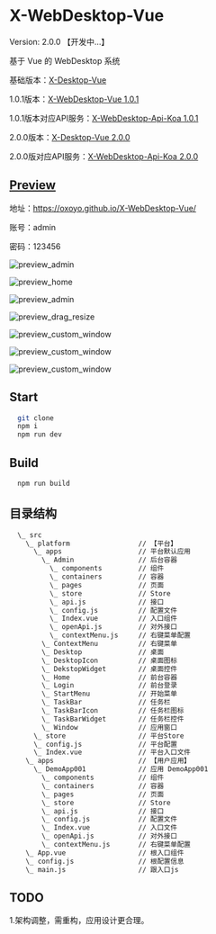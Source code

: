 # X-WebDesktop-Vue

Version: 2.0.0 【开发中...】

基于 Vue 的 WebDesktop 系统

基础版本：[X-Desktop-Vue](https://github.com/OXOYO/X-Desktop-Vue)

1.0.1版本：[X-WebDesktop-Vue 1.0.1](https://github.com/OXOYO/X-WebDesktop-Vue/tree/1.0.1)

1.0.1版本对应API服务：[X-WebDesktop-Api-Koa 1.0.1](https://github.com/OXOYO/X-WebDesktop-Api-Koa/tree/1.0.1)

2.0.0版本：[X-Desktop-Vue 2.0.0](https://github.com/OXOYO/X-WebDesktop-Vue/tree/master)

2.0.0版对应API服务：[X-WebDesktop-Api-Koa 2.0.0](https://github.com/OXOYO/X-WebDesktop-Api-Koa)

## [Preview](https://oxoyo.github.io/X-WebDesktop-Vue/)

地址：https://oxoyo.github.io/X-WebDesktop-Vue/

账号：admin

密码：123456

![](https://raw.githubusercontent.com/OXOYO/X-WebDesktop-Vue/master/docs/preview_admin.gif "preview_admin")

![](https://raw.githubusercontent.com/OXOYO/X-WebDesktop-Vue/master/docs/preview_home.png "preview_home")

![](https://raw.githubusercontent.com/OXOYO/X-WebDesktop-Vue/master/docs/preview_admin.png "preview_admin")

![](https://raw.githubusercontent.com/OXOYO/X-WebDesktop-Vue/master/docs/preview_drag_resize.gif "preview_drag_resize")

![](https://raw.githubusercontent.com/OXOYO/X-WebDesktop-Vue/master/docs/preview_custom_window.png "preview_custom_window")

![](https://raw.githubusercontent.com/OXOYO/X-WebDesktop-Vue/master/docs/preview_frosted_001.png "preview_custom_window")

![](https://raw.githubusercontent.com/OXOYO/X-WebDesktop-Vue/master/docs/preview_frosted_002.png "preview_custom_window")

## Start

```bash
  git clone
  npm i
  npm run dev
```

## Build

```bash
  npm run build
```

## 目录结构
```bash
  \_ src
    \_ platform                 // 【平台】
      \_ apps                   // 平台默认应用
        \_ Admin                // 后台容器
          \_ components         // 组件
          \_ containers         // 容器
          \_ pages              // 页面
          \_ store              // Store
          \_ api.js             // 接口
          \_ config.js          // 配置文件
          \_ Index.vue          // 入口组件
          \_ openApi.js         // 对外接口
          \_ contextMenu.js     // 右键菜单配置
        \_ ContextMenu          // 右键菜单
        \_ Desktop              // 桌面
        \_ DesktopIcon          // 桌面图标
        \_ DekstopWidget        // 桌面控件
        \_ Home                 // 前台容器
        \_ Login                // 前台登录
        \_ StartMenu            // 开始菜单
        \_ TaskBar              // 任务栏
        \_ TaskBarIcon          // 任务栏图标
        \_ TaskBarWidget        // 任务栏控件
        \_ Window               // 应用窗口
      \_ store                  // 平台Store
      \_ config.js              // 平台配置
      \_ Index.vue              // 平台入口文件
    \_ apps                     // 【用户应用】
      \_ DemoApp001             // 应用 DemoApp001
        \_ components           // 组件
        \_ containers           // 容器
        \_ pages                // 页面
        \_ store                // Store
        \_ api.js               // 接口
        \_ config.js            // 配置文件
        \_ Index.vue            // 入口文件
        \_ openApi.js           // 对外接口
        \_ contextMenu.js       // 右键菜单配置
    \_ App.vue                  // 根入口组件
    \_ config.js                // 根配置信息
    \_ main.js                  // 跟入口js
```

## TODO
1.架构调整，需重构，应用设计更合理。
